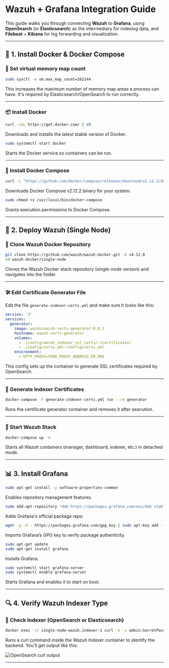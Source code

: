 # Wazuh + Grafana Integration Guide

This guide walks you through connecting **Wazuh** to **Grafana**, using **OpenSearch** (or **Elasticsearch**) as the intermediary for indexing data, and **Filebeat** + **Kibana** for log forwarding and visualization.

---

## 🔧 1. Install Docker & Docker Compose

### 📌 Set virtual memory map count

```bash
sudo sysctl -w vm.max_map_count=262144
```

This increases the maximum number of memory map areas a process can have. It's required by Elasticsearch/OpenSearch to run correctly.

---

### 📦 Install Docker

```bash
curl -sSL https://get.docker.com/ | sh
```

Downloads and installs the latest stable version of Docker.

```bash
sudo systemctl start docker
```

Starts the Docker service so containers can be run.

---

### 🧰 Install Docker Compose

```bash
curl -L "https://github.com/docker/compose/releases/download/v2.12.2/docker-compose-$(uname -s)-$(uname -m)" -o /usr/local/bin/docker-compose
```

Downloads Docker Compose v2.12.2 binary for your system.

```bash
sudo chmod +x /usr/local/bin/docker-compose
```

Grants execution permissions to Docker Compose.

---

## 🧱 2. Deploy Wazuh (Single Node)

### 🔁 Clone Wazuh Docker Repository

```bash
git clone https://github.com/wazuh/wazuh-docker.git -b v4.12.0
cd wazuh-docker/single-node
```

Clones the Wazuh Docker stack repository (single-node version) and navigates into the folder.

---

### 🛠️ Edit Certificate Generator File

Edit the file `generate-indexer-certs.yml` and make sure it looks like this:

```yaml
version: '3'
services:
  generator:
    image: wazuh/wazuh-certs-generator:0.0.2
    hostname: wazuh-certs-generator
    volumes:
      - ./config/wazuh_indexer_ssl_certs/:/certificates/
      - ./config/certs.yml:/config/certs.yml
    environment:
      - HTTP_PROXY=YOUR_PROXY_ADDRESS_OR_DNS
```

This config sets up the container to generate SSL certificates required by OpenSearch.

---

### 🔐 Generate Indexer Certificates

```bash
docker-compose -f generate-indexer-certs.yml run --rm generator
```

Runs the certificate generator container and removes it after execution.

---

### 🚀 Start Wazuh Stack

```bash
docker-compose up -d
```

Starts all Wazuh containers (manager, dashboard, indexer, etc.) in detached mode.

---

## 📊 3. Install Grafana

```bash
sudo apt-get install -y software-properties-common
```

Enables repository management features.

```bash
sudo add-apt-repository "deb https://packages.grafana.com/oss/deb stable main"
```

Adds Grafana's official package repo.

```bash
wget -q -O - https://packages.grafana.com/gpg.key | sudo apt-key add -
```

Imports Grafana’s GPG key to verify package authenticity.

```bash
sudo apt-get update
sudo apt-get install grafana
```

Installs Grafana.

```bash
sudo systemctl start grafana-server
sudo systemctl enable grafana-server
```

Starts Grafana and enables it to start on boot.

---

## 🔍 4. Verify Wazuh Indexer Type

### 🧪 Check Indexer (OpenSearch or Elasticsearch)

```bash
docker exec -it single-node-wazuh.indexer-1 curl -k -u admin:SecretPassword https://localhost:9200
```

Runs a curl command inside the Wazuh Indexer container to identify the backend. You'll get output like this:

![OpenSearch curl output](https://github.com/user-attachments/assets/52bef2d7-7ef1-4393-8bde-b50d386f243b)

---






